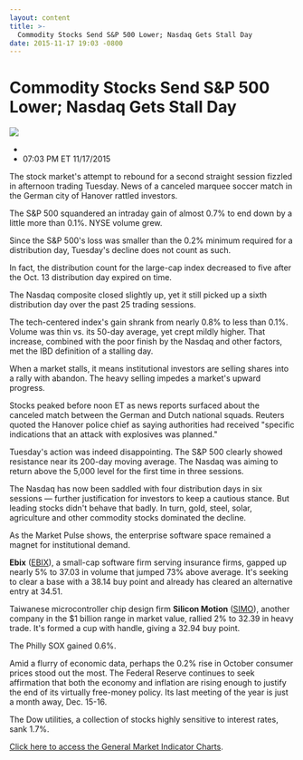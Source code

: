 ```yaml
---
layout: content
title: >-
  Commodity Stocks Send S&P 500 Lower; Nasdaq Gets Stall Day
date: 2015-11-17 19:03 -0800
---
```



Commodity Stocks Send S&P 500 Lower; Nasdaq Gets Stall Day
===========================================================


![](https://www.investors.com/wp-content/uploads/ibd-migrated-images/MPv_151118_152104497_68811.png)

* 
* 07:03 PM ET 11/17/2015




The stock market's attempt to rebound for a second straight session fizzled in afternoon trading Tuesday. News of a canceled marquee soccer match in the German city of Hanover rattled investors.

  

The S&P 500 squandered an intraday gain of almost 0.7% to end down by a little more than 0.1%. NYSE volume grew.

  

Since the S&P 500's loss was smaller than the 0.2% minimum required for a distribution day, Tuesday's decline does not count as such.

  

In fact, the distribution count for the large-cap index decreased to five after the Oct. 13 distribution day expired on time.

  

The Nasdaq composite closed slightly up, yet it still picked up a sixth distribution day over the past 25 trading sessions.

  

The tech-centered index's gain shrank from nearly 0.8% to less than 0.1%. Volume was thin vs. its 50-day average, yet crept mildly higher. That increase, combined with the poor finish by the Nasdaq and other factors, met the IBD definition of a stalling day.

  

When a market stalls, it means institutional investors are selling shares into a rally with abandon. The heavy selling impedes a market's upward progress.

  

Stocks peaked before noon ET as news reports surfaced about the canceled match between the German and Dutch national squads. Reuters quoted the Hanover police chief as saying authorities had received "specific indications that an attack with explosives was planned."

  

Tuesday's action was indeed disappointing. The S&P 500 clearly showed resistance near its 200-day moving average. The Nasdaq was aiming to return above the 5,000 level for the first time in three sessions.

  

The Nasdaq has now been saddled with four distribution days in six sessions — further justification for investors to keep a cautious stance. But leading stocks didn't behave that badly. In turn, gold, steel, solar, agriculture and other commodity stocks dominated the decline.

  

As the Market Pulse shows, the enterprise software space remained a magnet for institutional demand.

  

**Ebix** ([EBIX](https://research.investors.com/quote.aspx?symbol=EBIX)), a small-cap software firm serving insurance firms, gapped up nearly 5% to 37.03 in volume that jumped 73% above average. It's seeking to clear a base with a 38.14 buy point and already has cleared an alternative entry at 34.51.

  

Taiwanese microcontroller chip design firm **Silicon Motion** ([SIMO](https://research.investors.com/quote.aspx?symbol=SIMO)), another company in the $1 billion range in market value, rallied 2% to 32.39 in heavy trade. It's formed a cup with handle, giving a 32.94 buy point.

  

The Philly SOX gained 0.6%.

  

Amid a flurry of economic data, perhaps the 0.2% rise in October consumer prices stood out the most. The Federal Reserve continues to seek affirmation that both the economy and inflation are rising enough to justify the end of its virtually free-money policy. Its last meeting of the year is just a month away, Dec. 15-16.

  

The Dow utilities, a collection of stocks highly sensitive to interest rates, sank 1.7%.


[Click here to access the General Market Indicator Charts](https://www.investors.com/pdf/GMI_111815.pdf).




